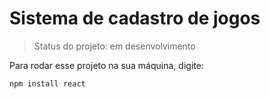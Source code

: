 # Sistema de cadastro de jogos

> Status do projeto: em desenvolvimento

Para rodar esse projeto na sua máquina, digite:

```
npm install react
```
